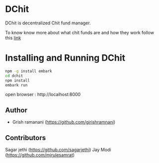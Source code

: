 # DChit

DChit is decentralized Chit fund manager. 

To know know more about what chit funds are and how they work follow this [link](https://www.quora.com/How-do-chit-funds-work-What-exactly-goes-on-behind-the-scenes-when-a-chit-fund-is-run-Who-gets-paid-how-What-exactly-is-the-pattern-of-money-flow)

# Installing and Running DChit


```Bash
npm -g install embark
cd dchit
npm install
embark run
```

open browser : http://localhost:8000


## Author

- Grish ramanani (https://github.com/girishramnani)

## Contributors

Sagar jethi     (https://github.com/sagarjethi)
Jay  Modi       (https://github.com/mjrulesamrat)
